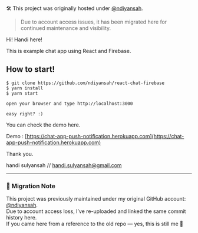🛠 This project was originally hosted under [@ndiyansah](https://github.com/ndiyansah).  
> Due to account access issues, it has been migrated here for continued maintenance and visibility.

Hi! Handi here!

This is example chat app using React and Firebase.

## How to start!
```
$ git clone https://github.com/ndiyansah/react-chat-firebase
$ yarn install
$ yarn start

open your browser and type http://localhost:3000

easy right? :)
```

You can check the demo here.

Demo : [https://chat-app-push-notification.herokuapp.com](https://chat-app-push-notification.herokuapp.com)

Thank you.


handi sulyansah // handi.sulyansah@gmail.com

---

### 🧠 Migration Note

This project was previously maintained under my original GitHub account: [@ndiyansah](https://github.com/ndiyansah).  
Due to account access loss, I’ve re-uploaded and linked the same commit history here.  
If you came here from a reference to the old repo — yes, this is still me 🙂
